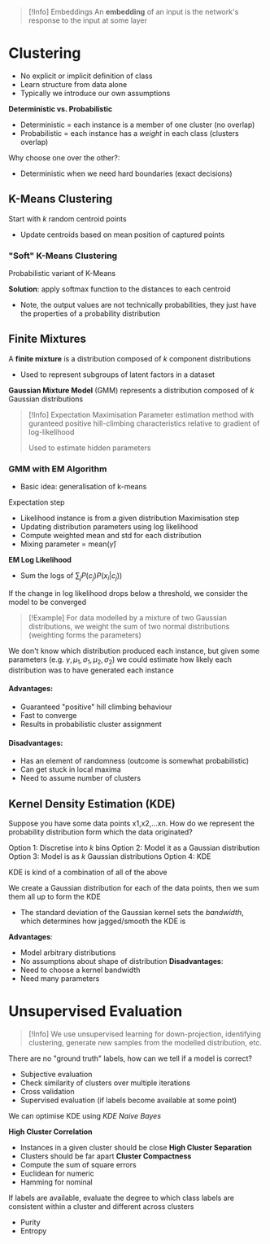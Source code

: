 
>[!Info] Embeddings
>An **embedding** of an input is the network's response to the input at some layer

# Clustering
- No explicit or implicit definition of class
- Learn structure from data alone
- Typically we introduce our own assumptions

**Deterministic vs. Probabilistic**
- Deterministic = each instance is a member of one cluster (no overlap)
- Probabilistic = each instance has a *weight* in each class (clusters overlap)

Why choose one over the other?:
- Deterministic when we need hard boundaries (exact decisions)


## K-Means Clustering
Start with $k$ random centroid points
- Update centroids based on mean position of captured points

### "Soft" K-Means Clustering
Probabilistic variant of K-Means

**Solution**: apply softmax function to the distances to each centroid
- Note, the output values are not technically probabilities, they just have the properties of a probability distribution

## Finite Mixtures
A **finite mixture** is a distribution composed of $k$ component distributions
- Used to represent subgroups of latent factors in a dataset

**Gaussian Mixture Model** (GMM) represents a distribution composed of $k$ Gaussian distributions

>[!Info] Expectation Maximisation
>Parameter estimation method with guranteed positive hill-climbing characteristics relative to gradient of log-likelihood
>
>Used to estimate hidden parameters

### GMM with EM Algorithm
- Basic idea: generalisation of k-means


Expectation step
- Likelihood instance is from a given distribution
Maximisation step
- Updating distribution parameters using log likelihood
- Compute weighted mean and std for each distribution
- Mixing parameter = mean($\hat \gamma$)

**EM Log Likelihood**
- Sum the logs of $\sum_j P(c_j)P(x_i | c_j))$

If the change in log likelihood drops below a threshold, we consider the model to be converged

>[!Example]
>For data modelled by a mixture of two Gaussian distributions, we weight the sum of two normal distributions (weighting forms the parameters)


We don't know which distribution produced each instance, but given some parameters (e.g. $\gamma, \mu_1, \sigma_1, \mu_2, \sigma_2$) we could estimate how likely each distribution was to have generated each instance


#### Advantages:
- Guaranteed "positive" hill climbing behaviour
- Fast to converge
- Results in probabilistic cluster assignment
#### Disadvantages:
- Has an element of randomness (outcome is somewhat probabilistic)
- Can get stuck in local maxima
- Need to assume number of clusters


## Kernel Density Estimation (KDE)

Suppose you have some data points x1,x2,...xn. How do we represent the probability distribution form which the data originated?

Option 1: Discretise into $k$ bins
Option 2: Model it as a Gaussian distribution
Option 3: Model is as $k$ Gaussian distributions
Option 4: KDE

KDE is kind of a combination of all of the above

We create a Gaussian distribution for each of the data points, then we sum them all up to form the KDE
- The standard deviation of the Gaussian kernel sets the *bandwidth*, which determines how jagged/smooth the KDE is

**Advantages**:
- Model arbitrary distributions
- No assumptions about shape of distribution
**Disadvantages**:
- Need to choose a kernel bandwidth
- Need many parameters


# Unsupervised Evaluation

>[!Info]
>We use unsupervised learning for down-projection, identifying clustering, generate new samples from the modelled distribution, etc.

There are no "ground truth" labels, how can we tell if a model is correct?
- Subjective evaluation
- Check similarity of clusters over multiple iterations
- Cross validation
- Supervised evaluation (if labels become available at some point)


We can optimise KDE using *KDE Naive Bayes*

**High Cluster Correlation**
- Instances in a given cluster should be close
**High Cluster Separation**
- Clusters should be far apart
**Cluster Compactness**
- Compute the sum of square errors
- Euclidean for numeric
- Hamming for nominal


If labels are available, evaluate the degree to which class labels are consistent within a cluster and different across clusters
- Purity
- Entropy
